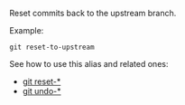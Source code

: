Reset commits back to the upstream branch.

Example:

```shell
git reset-to-upstream
```

See how to use this alias and related ones:

* [git reset-*](../git-reset)
* [git undo-*](../git-undo)
